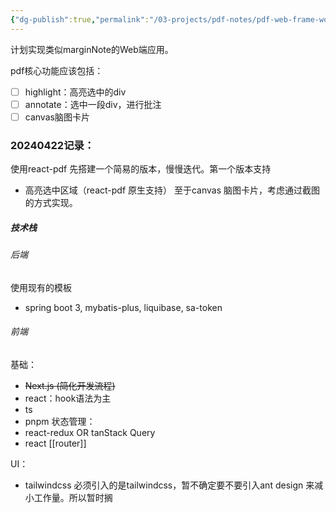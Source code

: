 ```yaml
---
{"dg-publish":true,"permalink":"/03-projects/pdf-notes/pdf-web-frame-work-brain-storm/","created":"2024-05-27T15:37:32.389+08:00","updated":"2024-05-27T15:03:21.000+08:00"}
---
```




计划实现类似marginNote的Web端应用。

pdf核心功能应该包括：

- [ ] highlight：高亮选中的div
- [ ] annotate：选中一段div，进行批注
- [ ] canvas脑图卡片

### 20240422记录：

使用react-pdf 先搭建一个简易的版本，慢慢迭代。第一个版本支持

+ 高亮选中区域（react-pdf 原生支持） 至于canvas 脑图卡片，考虑通过截图的方式实现。

##### 技术栈

###### 后端

使用现有的模板

+ spring boot 3, mybatis-plus, liquibase, sa-token

###### 前端

基础：

+ ~~Next.js (简化开发流程)~~
+ react：hook语法为主
+ ts
+ pnpm 状态管理：
+ react-redux OR tanStack Query
+ react  \[\[router\]\]

UI：

+ tailwindcss 必须引入的是tailwindcss，暂不确定要不要引入ant design 来减小工作量。所以暂时搁